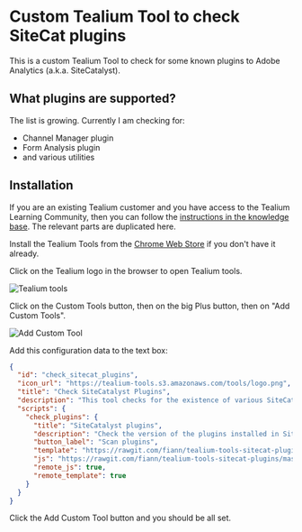 # Custom Tealium Tool to check SiteCat plugins

This is a custom Tealium Tool to check for some known plugins to Adobe Analytics
(a.k.a. SiteCatalyst).

## What plugins are supported?

The list is growing. Currently I am checking for:

 * Channel Manager plugin
 * Form Analysis plugin
 * and various utilities

## Installation

If you are an existing Tealium customer and you have access to the Tealium Learning
Community, then you can follow the [instructions in the knowledge base](tlc). The 
relevant parts are duplicated here. 

  [tlc]: https://community.tealiumiq.com/posts/860742

Install the Tealium Tools from the [Chrome Web Store][chrome] if you don't have it already.

  [chrome]: chrome.google.com/webstore/detail/tealium-tools/gidnphnamcemailggkemcgclnjeeokaa

Click on the Tealium logo in the browser to open Tealium tools.

![Tealium tools](https://content0.bloomfire.com/thumbnails/contents/000/426/957/_1000x1000.png?AWSAccessKeyId=AKIAIKMPP7FRDWCQ22UA&Expires=2147385600&Signature=JPZ5iY7sHNpcJDhEnyqJ2iMpVvo%3D&f=1435257038)

Click on the Custom Tools button, then on the big Plus button, then on "Add Custom Tools".

![Add Custom Tool](https://content3.bloomfire.com/thumbnails/contents/000/426/963/_1000x1000.png?AWSAccessKeyId=AKIAIKMPP7FRDWCQ22UA&Expires=2147385600&Signature=L8w2XRjJrBF6V%2F%2B0aViSHGDxRdU%3D&f=1435257568)

Add this configuration data to the text box:

```json
{
  "id": "check_sitecat_plugins",
  "icon_url": "https://tealium-tools.s3.amazonaws.com/tools/logo.png",
  "title": "Check SiteCatalyst Plugins",
  "description": "This tool checks for the existence of various SiteCatalyst plugins.",
  "scripts": {
    "check_plugins": {
      "title": "SiteCatalyst plugins",
      "description": "Check the version of the plugins installed in SiteCatalyst.",
      "button_label": "Scan plugins",
      "template": "https://rawgit.com/fiann/tealium-tools-sitecat-plugins/master/check_plugins-template.html",
      "js": "https://rawgit.com/fiann/tealium-tools-sitecat-plugins/master/check_plugins-script.js",
      "remote_js": true,
      "remote_template": true
    }
  }
}
```

Click the Add Custom Tool button and you should be all set.